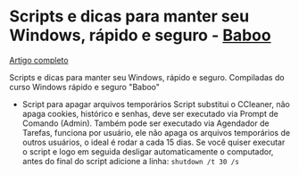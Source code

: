  # Scripts e dicas para manter seu Windows, rápido e seguro - [**Baboo**](baboo.com.br)
 [Artigo completo](https://www.baboo.com.br/windows-10/conteudo-essencial-windows/script-que-substitui-o-ccleaner/)

Scripts e dicas para manter seu Windows, rápido e seguro. Compiladas do curso Windows rápido e seguro "Baboo"

- Script para apagar arquivos temporários
Script substitui o CCleaner, não apaga cookies, histórico e senhas, deve ser executado via Prompt de Comando (Admin).
Também pode ser executado via Agendador de Tarefas, funciona por usuário, ele não apaga os arquivos temporários de outros usuários, o ideal é rodar a cada 15 dias.
Se você quiser executar o script e logo em seguida desligar automaticamente o computador, antes do final do script adicione a linha: ```shutdown /t 30 /s```
